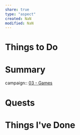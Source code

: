 ```yaml
---
share: true
type: "aspect"
created: NaN 
modified: NaN
---
```

 
# Things to Do

# Summary
campaign:: [03 - Games](./03%20-%20Games.md)
# Quests

# Things I've Done

